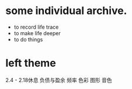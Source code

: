 
# some individual archive.

* to record life trace
* to make life deeper
* to do things 

# left theme
2.4 - 2.18休息
负债与盈余
频率
色彩
图形
音色